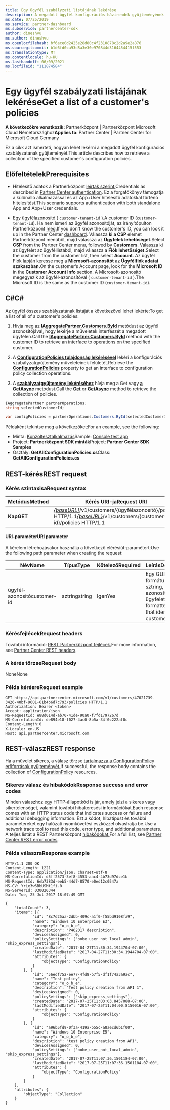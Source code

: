 ```yaml
---
title: Egy ügyfél szabályzati listájának lekérése
description: A megadott ügyfél konfigurációs házirendek gyűjteményének lekérése.
ms.date: 07/25/2019
ms.service: partner-dashboard
ms.subservice: partnercenter-sdk
author: dineshvu
ms.author: dineshvu
ms.openlocfilehash: bf6ace0d2425e28d80c4f2310878c2d2a9e2a876
ms.sourcegitcommit: b1d6fd0ca93d8a3e30e970844d3164454415f553
ms.translationtype: MT
ms.contentlocale: hu-HU
ms.lasthandoff: 06/09/2021
ms.locfileid: "111874584"
---
```

# <a name="get-a-list-of-a-customers-policies"></a><span data-ttu-id="6b1dd-103">Egy ügyfél szabályzati listájának lekérése</span><span class="sxs-lookup"><span data-stu-id="6b1dd-103">Get a list of a customer's policies</span></span>

<span data-ttu-id="6b1dd-104">**A következőkre vonatkozik:** Partnerközpont | Partnerközpont Microsoft Cloud Németországhoz</span><span class="sxs-lookup"><span data-stu-id="6b1dd-104">**Applies to**: Partner Center | Partner Center for Microsoft Cloud Germany</span></span>

<span data-ttu-id="6b1dd-105">Ez a cikk azt ismerteti, hogyan lehet lekérni a megadott ügyfél konfigurációs szabályzatának gyűjteményét.</span><span class="sxs-lookup"><span data-stu-id="6b1dd-105">This article describes how to retrieve a collection of the specified customer's configuration policies.</span></span>

## <a name="prerequisites"></a><span data-ttu-id="6b1dd-106">Előfeltételek</span><span class="sxs-lookup"><span data-stu-id="6b1dd-106">Prerequisites</span></span>

- <span data-ttu-id="6b1dd-107">Hitelesítő adatok a Partnerközpont [leírtak szerint.](partner-center-authentication.md)</span><span class="sxs-lookup"><span data-stu-id="6b1dd-107">Credentials as described in [Partner Center authentication](partner-center-authentication.md).</span></span> <span data-ttu-id="6b1dd-108">Ez a forgatókönyv támogatja a különálló alkalmazással és az App+User hitelesítő adatokkal történő hitelesítést.</span><span class="sxs-lookup"><span data-stu-id="6b1dd-108">This scenario supports authentication with both standalone App and App+User credentials.</span></span>

- <span data-ttu-id="6b1dd-109">Egy ügyfélazonosító ( `customer-tenant-id` ).</span><span class="sxs-lookup"><span data-stu-id="6b1dd-109">A customer ID (`customer-tenant-id`).</span></span> <span data-ttu-id="6b1dd-110">Ha nem ismeri az ügyfél azonosítóját, az irányítópulton Partnerközpont [meg.](https://partner.microsoft.com/dashboard)</span><span class="sxs-lookup"><span data-stu-id="6b1dd-110">If you don't know the customer's ID, you can look it up in the Partner Center [dashboard](https://partner.microsoft.com/dashboard).</span></span> <span data-ttu-id="6b1dd-111">Válassza **ki a CSP** elemet Partnerközpont menüből, majd válassza az **Ügyfelek lehetőséget.**</span><span class="sxs-lookup"><span data-stu-id="6b1dd-111">Select **CSP** from the Partner Center menu, followed by **Customers**.</span></span> <span data-ttu-id="6b1dd-112">Válassza ki az ügyfelet az ügyféllistából, majd válassza a **Fiók lehetőséget.**</span><span class="sxs-lookup"><span data-stu-id="6b1dd-112">Select the customer from the customer list, then select **Account**.</span></span> <span data-ttu-id="6b1dd-113">Az ügyfél Fiók lapján keresse meg a **Microsoft-azonosítót** az **Ügyfélfiók adatai szakaszban.**</span><span class="sxs-lookup"><span data-stu-id="6b1dd-113">On the customer’s Account page, look for the **Microsoft ID** in the **Customer Account Info** section.</span></span> <span data-ttu-id="6b1dd-114">A Microsoft-azonosító megegyezik az ügyfél-azonosítóval ( `customer-tenant-id` ).</span><span class="sxs-lookup"><span data-stu-id="6b1dd-114">The Microsoft ID is the same as the customer ID  (`customer-tenant-id`).</span></span>

## <a name="c"></a><span data-ttu-id="6b1dd-115">C\#</span><span class="sxs-lookup"><span data-stu-id="6b1dd-115">C\#</span></span>

<span data-ttu-id="6b1dd-116">Az ügyfél összes szabályzatának listáját a következővel lehet lekérte:</span><span class="sxs-lookup"><span data-stu-id="6b1dd-116">To get a list of all of a customer's policies:</span></span>

1. <span data-ttu-id="6b1dd-117">Hívja meg az [**IAggregatePartner.Customers.ById**](/dotnet/api/microsoft.store.partnercenter.customers.icustomercollection.byid) metódust az ügyfél azonosítójával, hogy lekérje a műveletek interfészét a megadott ügyfélen.</span><span class="sxs-lookup"><span data-stu-id="6b1dd-117">Call the [**IAggregatePartner.Customers.ById**](/dotnet/api/microsoft.store.partnercenter.customers.icustomercollection.byid) method with the customer ID to retrieve an interface to operations on the specified customer.</span></span>

2. <span data-ttu-id="6b1dd-118">A [**ConfigurationPolicies tulajdonság lekérésével**](/dotnet/api/microsoft.store.partnercenter.customers.icustomer.configurationpolicies) lekéri a konfigurációs szabályzatgyűjtemény műveleteinek felületét.</span><span class="sxs-lookup"><span data-stu-id="6b1dd-118">Retrieve the [**ConfigurationPolicies**](/dotnet/api/microsoft.store.partnercenter.customers.icustomer.configurationpolicies) property to get an interface to configuration policy collection operations.</span></span>
3. <span data-ttu-id="6b1dd-119">A [**szabályzatgyűjtemény lekéréséhez**](/dotnet/api/microsoft.store.partnercenter.devicesdeployment.iconfigurationpolicycollection.get) hívja meg a Get vagy [**a GetAsync**](/dotnet/api/microsoft.store.partnercenter.devicesdeployment.iconfigurationpolicycollection.getasync) metódust.</span><span class="sxs-lookup"><span data-stu-id="6b1dd-119">Call the [**Get**](/dotnet/api/microsoft.store.partnercenter.devicesdeployment.iconfigurationpolicycollection.get) or [**GetAsync**](/dotnet/api/microsoft.store.partnercenter.devicesdeployment.iconfigurationpolicycollection.getasync) method to retrieve the collection of policies.</span></span>

``` csharp
IAggregatePartner partnerOperations;
string selectedCustomerId;

var configPolicies = partnerOperations.Customers.ById(selectedCustomerId).ConfigurationPolicies.Get();
```

<span data-ttu-id="6b1dd-120">Példaként tekintse meg a következőket:</span><span class="sxs-lookup"><span data-stu-id="6b1dd-120">For an example, see the following:</span></span>

- <span data-ttu-id="6b1dd-121">Minta: [Konzoltesztalkalmazás](console-test-app.md)</span><span class="sxs-lookup"><span data-stu-id="6b1dd-121">Sample: [Console test app](console-test-app.md)</span></span>
- <span data-ttu-id="6b1dd-122">Project: **Partnerközpont SDK minták**</span><span class="sxs-lookup"><span data-stu-id="6b1dd-122">Project: **Partner Center SDK Samples**</span></span>
- <span data-ttu-id="6b1dd-123">Osztály: **GetAllConfigurationPolicies.cs**</span><span class="sxs-lookup"><span data-stu-id="6b1dd-123">Class: **GetAllConfigurationPolicies.cs**</span></span>

## <a name="rest-request"></a><span data-ttu-id="6b1dd-124">REST-kérés</span><span class="sxs-lookup"><span data-stu-id="6b1dd-124">REST request</span></span>

### <a name="request-syntax"></a><span data-ttu-id="6b1dd-125">Kérés szintaxisa</span><span class="sxs-lookup"><span data-stu-id="6b1dd-125">Request syntax</span></span>

| <span data-ttu-id="6b1dd-126">Metódus</span><span class="sxs-lookup"><span data-stu-id="6b1dd-126">Method</span></span>  | <span data-ttu-id="6b1dd-127">Kérés URI-ja</span><span class="sxs-lookup"><span data-stu-id="6b1dd-127">Request URI</span></span>                                                                              |
|---------|------------------------------------------------------------------------------------------|
| <span data-ttu-id="6b1dd-128">**Kap**</span><span class="sxs-lookup"><span data-stu-id="6b1dd-128">**GET**</span></span> | <span data-ttu-id="6b1dd-129">[*{baseURL}*](partner-center-rest-urls.md)/v1/customers/{ügyfélazonosító}/policies HTTP/1.1</span><span class="sxs-lookup"><span data-stu-id="6b1dd-129">[*{baseURL}*](partner-center-rest-urls.md)/v1/customers/{customer-id}/policies HTTP/1.1</span></span> |

#### <a name="uri-parameter"></a><span data-ttu-id="6b1dd-130">URI-paraméter</span><span class="sxs-lookup"><span data-stu-id="6b1dd-130">URI parameter</span></span>

<span data-ttu-id="6b1dd-131">A kérelem létrehozásakor használja a következő elérésiút-paramétert:</span><span class="sxs-lookup"><span data-stu-id="6b1dd-131">Use the following path parameter when creating the request:</span></span>

| <span data-ttu-id="6b1dd-132">Név</span><span class="sxs-lookup"><span data-stu-id="6b1dd-132">Name</span></span>        | <span data-ttu-id="6b1dd-133">Típus</span><span class="sxs-lookup"><span data-stu-id="6b1dd-133">Type</span></span>   | <span data-ttu-id="6b1dd-134">Kötelező</span><span class="sxs-lookup"><span data-stu-id="6b1dd-134">Required</span></span> | <span data-ttu-id="6b1dd-135">Leírás</span><span class="sxs-lookup"><span data-stu-id="6b1dd-135">Description</span></span>                                           |
|-------------|--------|----------|-------------------------------------------------------|
| <span data-ttu-id="6b1dd-136">ügyfél-azonosító</span><span class="sxs-lookup"><span data-stu-id="6b1dd-136">customer-id</span></span> | <span data-ttu-id="6b1dd-137">sztring</span><span class="sxs-lookup"><span data-stu-id="6b1dd-137">string</span></span> | <span data-ttu-id="6b1dd-138">Igen</span><span class="sxs-lookup"><span data-stu-id="6b1dd-138">Yes</span></span>      | <span data-ttu-id="6b1dd-139">Egy GUID-formátumú sztring, amely azonosítja az ügyfelet.</span><span class="sxs-lookup"><span data-stu-id="6b1dd-139">A GUID-formatted string that identifies the customer.</span></span> |

### <a name="request-headers"></a><span data-ttu-id="6b1dd-140">Kérésfejlécek</span><span class="sxs-lookup"><span data-stu-id="6b1dd-140">Request headers</span></span>

<span data-ttu-id="6b1dd-141">További információ: [REST Partnerközpont fejlécek.](headers.md)</span><span class="sxs-lookup"><span data-stu-id="6b1dd-141">For more information, see [Partner Center REST headers](headers.md).</span></span>

### <a name="request-body"></a><span data-ttu-id="6b1dd-142">A kérés törzse</span><span class="sxs-lookup"><span data-stu-id="6b1dd-142">Request body</span></span>

<span data-ttu-id="6b1dd-143">None</span><span class="sxs-lookup"><span data-stu-id="6b1dd-143">None</span></span>

### <a name="request-example"></a><span data-ttu-id="6b1dd-144">Példa kérésre</span><span class="sxs-lookup"><span data-stu-id="6b1dd-144">Request example</span></span>

```http
GET https://api.partnercenter.microsoft.com/v1/customers/47021739-3426-40bf-9601-61b4b6d7c793/policies HTTP/1.1
Authorization: Bearer <token>
Accept: application/json
MS-RequestId: e88d014d-ab70-41de-90a0-f7fd1797267d
MS-CorrelationId: de894e18-f027-4ac0-8b5a-34f0c222af0c
Content-Length:0
X-Locale: en-US
Host: api.partnercenter.microsoft.com
```

## <a name="rest-response"></a><span data-ttu-id="6b1dd-145">REST-válasz</span><span class="sxs-lookup"><span data-stu-id="6b1dd-145">REST response</span></span>

<span data-ttu-id="6b1dd-146">Ha a művelet sikeres, a válasz törzse [tartalmazza a ConfigurationPolicy erőforrások gyűjteményét.](device-deployment-resources.md#configurationpolicy)</span><span class="sxs-lookup"><span data-stu-id="6b1dd-146">If successful, the response body contains the collection of [ConfigurationPolicy](device-deployment-resources.md#configurationpolicy) resources.</span></span>

### <a name="response-success-and-error-codes"></a><span data-ttu-id="6b1dd-147">Sikeres válasz és hibakódok</span><span class="sxs-lookup"><span data-stu-id="6b1dd-147">Response success and error codes</span></span>

<span data-ttu-id="6b1dd-148">Minden válaszhoz egy HTTP-állapotkód is jár, amely jelzi a sikeres vagy sikertelenséget, valamint további hibakeresési információkat.</span><span class="sxs-lookup"><span data-stu-id="6b1dd-148">Each response comes with an HTTP status code that indicates success or failure and additional debugging information.</span></span> <span data-ttu-id="6b1dd-149">Ezt a kódot, hibatípust és további paramétereket egy hálózati nyomkövetési eszközzel olvashatja be.</span><span class="sxs-lookup"><span data-stu-id="6b1dd-149">Use a network trace tool to read this code, error type, and additional parameters.</span></span> <span data-ttu-id="6b1dd-150">A teljes listát a REST Partnerközpont [hibakódokat.](error-codes.md)</span><span class="sxs-lookup"><span data-stu-id="6b1dd-150">For a full list, see [Partner Center REST error codes](error-codes.md).</span></span>

### <a name="response-example"></a><span data-ttu-id="6b1dd-151">Példa válaszra</span><span class="sxs-lookup"><span data-stu-id="6b1dd-151">Response example</span></span>

```http
HTTP/1.1 200 OK
Content-Length: 1221
Content-Type: application/json; charset=utf-8
MS-CorrelationId: d5ff2573-3ef8-4553-aac4-4b73d97dce1b
MS-RequestId: 6eb7383d-eeb5-44d7-8570-e0ed12c0547a
MS-CV: YrLe3w6BbUSMt1fi.0
MS-ServerId: 030020344
Date: Tue, 25 Jul 2017 18:07:49 GMT

{
    "totalCount": 3,
    "items": [{
            "id": "8c7d25aa-2dbb-409c-a1f0-f55bd9108fa9",
            "name": "Windows 10 Enterprise E3",
            "category": "o_o_b_e",
            "description": "P462017 description",
            "devicesAssigned": 0,
            "policySettings": ["oobe_user_not_local_admin", "skip_express_settings"],
            "createdDate": "2017-04-27T11:30:34.1944704-07:00",
            "lastModifiedDate": "2017-04-27T11:30:34.1944704-07:00",
            "attributes": {
                "objectType": "ConfigurationPolicy"
            }
        }, {
            "id": "56edf752-ee77-4fd8-b7f5-df1f74a3a9ac",
            "name": "Test policy",
            "category": "o_o_b_e",
            "description": "Test policy creation from API 1",
            "devicesAssigned": 0,
            "policySettings": ["skip_express_settings"],
            "createdDate": "2017-07-25T11:03:03.8457088-07:00",
            "lastModifiedDate": "2017-07-25T11:04:00.8150016-07:00",
            "attributes": {
                "objectType": "ConfigurationPolicy"
            }
        }, {
            "id": "a96b5fd9-0f3a-419a-b55c-a8aecd6b1f00",
            "name": "Windows 10 Enterprise E5",
            "category": "o_o_b_e",
            "description": "test policy creation from API",
            "devicesAssigned": 0,
            "policySettings": ["oobe_user_not_local_admin", "skip_express_settings"],
            "createdDate": "2017-07-25T11:07:36.1501184-07:00",
            "lastModifiedDate": "2017-07-25T11:07:36.1501184-07:00",
            "attributes": {
                "objectType": "ConfigurationPolicy"
            }
        }
    ],
    "attributes": {
        "objectType": "Collection"
    }
}
```
